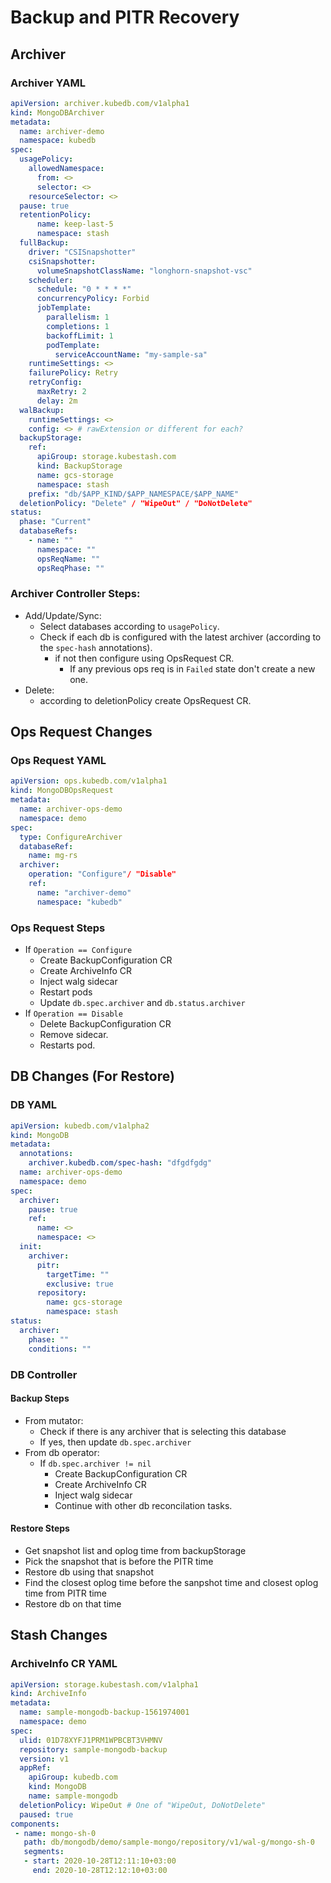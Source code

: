 # Backup and PITR Recovery

## Archiver
### Archiver YAML
```yaml
apiVersion: archiver.kubedb.com/v1alpha1
kind: MongoDBArchiver
metadata:
  name: archiver-demo
  namespace: kubedb
spec:
  usagePolicy:
    allowedNamespace:
      from: <>
      selector: <>
    resourceSelector: <>
  pause: true
  retentionPolicy:
      name: keep-last-5
      namespace: stash
  fullBackup:
    driver: "CSISnapshotter"
    csiSnapshotter:
      volumeSnapshotClassName: "longhorn-snapshot-vsc"
    scheduler:
      schedule: "0 * * * *"
      concurrencyPolicy: Forbid
      jobTemplate:
        parallelism: 1
        completions: 1
        backoffLimit: 1
        podTemplate:
          serviceAccountName: "my-sample-sa"
    runtimeSettings: <>
    failurePolicy: Retry
    retryConfig:
      maxRetry: 2
      delay: 2m
  walBackup:
    runtimeSettings: <>
    config: <> # rawExtension or different for each?
  backupStorage:
    ref:
      apiGroup: storage.kubestash.com
      kind: BackupStorage
      name: gcs-storage
      namespace: stash
    prefix: "db/$APP_KIND/$APP_NAMESPACE/$APP_NAME"
  deletionPolicy: "Delete" / "WipeOut" / "DoNotDelete"
status:
  phase: "Current" 
  databaseRefs:
    - name: ""
      namespace: ""
      opsReqName: ""
      opsReqPhase: ""
```

### Archiver Controller Steps:
- Add/Update/Sync:
  - Select databases according to `usagePolicy`.
  - Check if each db is configured with the latest archiver (according to the `spec-hash` annotations).
    - if not then configure using OpsRequest CR. 
    	- If any previous ops req is in `Failed` state don't create a new one.
- Delete:
  - according to deletionPolicy create OpsRequest CR.


## Ops Request Changes
### Ops Request YAML
```yaml
apiVersion: ops.kubedb.com/v1alpha1
kind: MongoDBOpsRequest
metadata:
  name: archiver-ops-demo
  namespace: demo
spec:
  type: ConfigureArchiver
  databaseRef:
    name: mg-rs
  archiver:
    operation: "Configure"/ "Disable"
    ref:
      name: "archiver-demo"
      namespace: "kubedb"
```

### Ops Request Steps
- If `Operation == Configure`
  - Create BackupConfiguration CR
  - Create ArchiveInfo CR
  - Inject walg sidecar
  - Restart pods
  - Update `db.spec.archiver` and `db.status.archiver`
- If `Operation == Disable`
  - Delete BackupConfiguration CR
  - Remove sidecar.
  - Restarts pod.

## DB Changes (For Restore)
### DB YAML
```yaml
apiVersion: kubedb.com/v1alpha2
kind: MongoDB
metadata:
  annotations:
  	archiver.kubedb.com/spec-hash: "dfgdfgdg"
  name: archiver-ops-demo
  namespace: demo
spec:
  archiver:
    pause: true
    ref:
      name: <>
      namespace: <>
  init:
    archiver:
      pitr:
        targetTime: ""
        exclusive: true 
      repository:
        name: gcs-storage
        namespace: stash
status:
  archiver:
    phase: ""
    conditions: ""
```

### DB Controller

#### Backup Steps
- From mutator: 
	- Check if there is any archiver that is selecting this database
	- If yes, then update `db.spec.archiver`
- From db operator:
	- If `db.spec.archiver != nil`
		- Create BackupConfiguration CR
		- Create ArchiveInfo CR
		- Inject walg sidecar
		- Continue with other db reconcilation tasks.

#### Restore Steps
- Get snapshot list and oplog time from backupStorage 
- Pick the snapshot that is before the PITR time
- Restore db using that snapshot 
- Find the closest oplog time before the sanpshot time and closest oplog time from PITR time
- Restore db on that time

## Stash Changes
### ArchiveInfo CR YAML
```yaml
apiVersion: storage.kubestash.com/v1alpha1
kind: ArchiveInfo
metadata:
  name: sample-mongodb-backup-1561974001
  namespace: demo
spec:
  ulid: 01D78XYFJ1PRM1WPBCBT3VHMNV
  repository: sample-mongodb-backup
  version: v1
  appRef:
    apiGroup: kubedb.com
    kind: MongoDB
    name: sample-mongodb
  deletionPolicy: WipeOut # One of "WipeOut, DoNotDelete"
  paused: true
components:
 - name: mongo-sh-0
   path: db/mongodb/demo/sample-mongo/repository/v1/wal-g/mongo-sh-0
   segments:
   - start: 2020-10-28T12:11:10+03:00
     end: 2020-10-28T12:12:10+03:00
```
